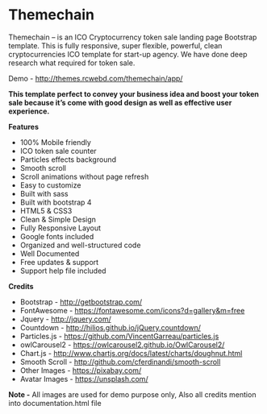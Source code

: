 # Themechain
Themechain – is an ICO Cryptocurrency token sale landing page Bootstrap template. This is fully responsive, super flexible, powerful, clean cryptocurrencies ICO template for start-up agency. We have done deep research what required for token sale. 

Demo - http://themes.rcwebd.com/themechain/app/

**This template perfect to convey your business idea and boost your token sale because it’s come with good design as well as effective user experience.**  

**Features**

 - 100% Mobile friendly
 - ICO token sale counter
 - Particles effects background
 - Smooth scroll
 - Scroll animations without page refresh
 - Easy to customize
 - Built with sass
 - Built with bootstrap 4
 - HTML5 & CSS3
 - Clean & Simple Design
 - Fully Responsive Layout
 - Google fonts included
 - Organized and well-structured code
 - Well Documented
 - Free updates & support
 - Support help file included

**Credits**

 - Bootstrap - http://getbootstrap.com/
 - FontAwesome - https://fontawesome.com/icons?d=gallery&m=free
 - Jquery - http://jquery.com/
 - Countdown - http://hilios.github.io/jQuery.countdown/
 - Particles.js - https://github.com/VincentGarreau/particles.js
 - owlCarousel2 - https://owlcarousel2.github.io/OwlCarousel2/
 - Chart.js - http://www.chartjs.org/docs/latest/charts/doughnut.html
 - Smooth Scroll - http://github.com/cferdinandi/smooth-scroll
 - Other Images - https://pixabay.com/
 - Avatar Images - https://unsplash.com/

**Note -** All images are used for demo purpose only, Also all credits mention into documentation.html file
